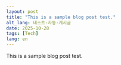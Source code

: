 ```yaml
---
layout: post
title: "This is a sample blog post test."
alt_lang: 테스트-자동-게시글
date: 2025-10-28
tags: [Tech]
lang: en
---
```


This is a sample blog post test.

